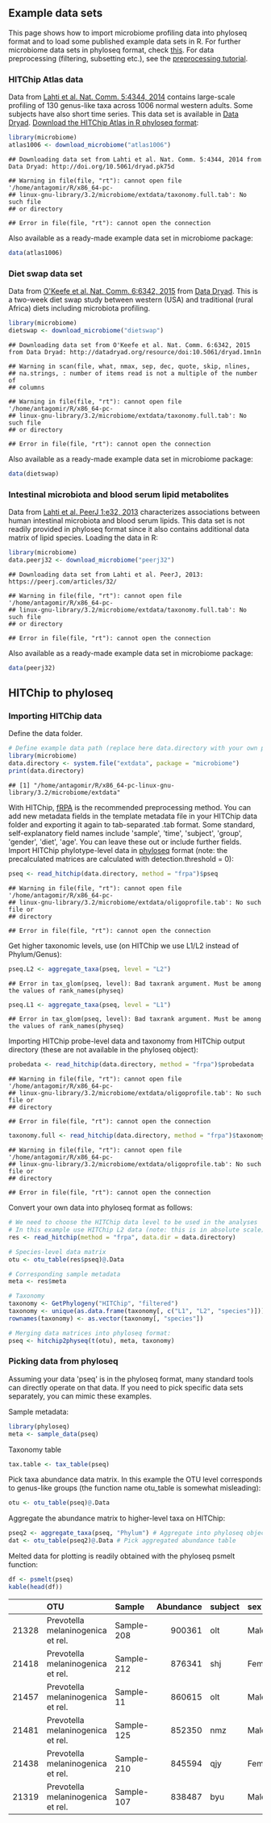 ## Example data sets

This page shows how to import microbiome profiling data into phyloseq format and to load some published example data sets in R. For further microbiome data sets in phyloseq format, check [this](http://joey711.github.io/phyloseq/download-microbio.me.html). For data preprocessing (filtering, subsetting etc.), see the [preprocessing tutorial](Preprocessing.md).


### HITChip Atlas data 

Data from [Lahti et al. Nat. Comm. 5:4344, 2014](http://www.nature.com/ncomms/2014/140708/ncomms5344/full/ncomms5344.html) contains large-scale profiling of 130 genus-like taxa across 1006 normal western adults. Some subjects have also short time series. This data set is available in [Data Dryad](http://doi.org/10.5061/dryad.pk75d). [Download the HITChip Atlas in R phyloseq format](Atlas.md):


```r
library(microbiome)
atlas1006 <- download_microbiome("atlas1006")
```

```
## Downloading data set from Lahti et al. Nat. Comm. 5:4344, 2014 from Data Dryad: http://doi.org/10.5061/dryad.pk75d
```

```
## Warning in file(file, "rt"): cannot open file '/home/antagomir/R/x86_64-pc-
## linux-gnu-library/3.2/microbiome/extdata/taxonomy.full.tab': No such file
## or directory
```

```
## Error in file(file, "rt"): cannot open the connection
```

Also available as a ready-made example data set in microbiome package:


```r
data(atlas1006)
```

### Diet swap data set

Data from [O'Keefe et al. Nat. Comm. 6:6342, 2015](http://dx.doi.org/10.1038/ncomms7342) from [Data Dryad](http://dx.doi.org/10.5061/dryad.1mn1n). This is a two-week diet swap study between western (USA) and traditional (rural Africa) diets including microbiota profiling.


```r
library(microbiome)
dietswap <- download_microbiome("dietswap")
```

```
## Downloading data set from O'Keefe et al. Nat. Comm. 6:6342, 2015 from Data Dryad: http://datadryad.org/resource/doi:10.5061/dryad.1mn1n
```

```
## Warning in scan(file, what, nmax, sep, dec, quote, skip, nlines,
## na.strings, : number of items read is not a multiple of the number of
## columns
```

```
## Warning in file(file, "rt"): cannot open file '/home/antagomir/R/x86_64-pc-
## linux-gnu-library/3.2/microbiome/extdata/taxonomy.full.tab': No such file
## or directory
```

```
## Error in file(file, "rt"): cannot open the connection
```

Also available as a ready-made example data set in microbiome package:


```r
data(dietswap)
```

### Intestinal microbiota and blood serum lipid metabolites

Data from [Lahti et al. PeerJ 1:e32, 2013](https://peerj.com/articles/32/) characterizes associations between human intestinal microbiota and blood serum lipids. This data set is not readily provided in phyloseq format since it also contains additional data matrix of lipid species. Loading the data in R:


```r
library(microbiome)
data.peerj32 <- download_microbiome("peerj32")
```

```
## Downloading data set from Lahti et al. PeerJ, 2013: https://peerj.com/articles/32/
```

```
## Warning in file(file, "rt"): cannot open file '/home/antagomir/R/x86_64-pc-
## linux-gnu-library/3.2/microbiome/extdata/taxonomy.full.tab': No such file
## or directory
```

```
## Error in file(file, "rt"): cannot open the connection
```


Also available as a ready-made example data set in microbiome package:


```r
data(peerj32)
```


## HITChip to phyloseq 

### Importing HITChip data

Define the data folder. 


```r
# Define example data path (replace here data.directory with your own path)
library(microbiome)
data.directory <- system.file("extdata", package = "microbiome")
print(data.directory)
```

```
## [1] "/home/antagomir/R/x86_64-pc-linux-gnu-library/3.2/microbiome/extdata"
```

With HITChip,
[fRPA](http://www.computer.org/csdl/trans/tb/2011/01/ttb2011010217-abs.html)
is the recommended preprocessing method. You can add new metadata
fields in the template metadata file in your HITChip data folder and
exporting it again to tab-separated .tab format. Some standard,
self-explanatory field names include 'sample', 'time', 'subject',
'group', 'gender', 'diet', 'age'. You can leave these out or include
further fields. Import HITChip phylotype-level data in
[phyloseq](https://github.com/joey711/phyloseq) format (note: the
precalculated matrices are calculated with detection.threshold = 0):


```r
pseq <- read_hitchip(data.directory, method = "frpa")$pseq
```

```
## Warning in file(file, "rt"): cannot open file '/home/antagomir/R/x86_64-pc-
## linux-gnu-library/3.2/microbiome/extdata/oligoprofile.tab': No such file or
## directory
```

```
## Error in file(file, "rt"): cannot open the connection
```

Get higher taxonomic levels, use (on HITChip we use L1/L2 instead of Phylum/Genus):


```r
pseq.L2 <- aggregate_taxa(pseq, level = "L2")
```

```
## Error in tax_glom(pseq, level): Bad taxrank argument. Must be among the values of rank_names(physeq)
```

```r
pseq.L1 <- aggregate_taxa(pseq, level = "L1")
```

```
## Error in tax_glom(pseq, level): Bad taxrank argument. Must be among the values of rank_names(physeq)
```

Importing HITChip probe-level data and taxonomy from HITChip
output directory (these are not available in the phyloseq object):


```r
probedata <- read_hitchip(data.directory, method = "frpa")$probedata
```

```
## Warning in file(file, "rt"): cannot open file '/home/antagomir/R/x86_64-pc-
## linux-gnu-library/3.2/microbiome/extdata/oligoprofile.tab': No such file or
## directory
```

```
## Error in file(file, "rt"): cannot open the connection
```

```r
taxonomy.full <- read_hitchip(data.directory, method = "frpa")$taxonomy.full
```

```
## Warning in file(file, "rt"): cannot open file '/home/antagomir/R/x86_64-pc-
## linux-gnu-library/3.2/microbiome/extdata/oligoprofile.tab': No such file or
## directory
```

```
## Error in file(file, "rt"): cannot open the connection
```

Convert your own data into phyloseq format as follows:


```r
# We need to choose the HITChip data level to be used in the analyses
# In this example use HITChip L2 data (note: this is in absolute scale)
res <- read_hitchip(method = "frpa", data.dir = data.directory)

# Species-level data matrix
otu <- otu_table(res$pseq)@.Data 

# Corresponding sample metadata
meta <- res$meta

# Taxonomy
taxonomy <- GetPhylogeny("HITChip", "filtered")
taxonomy <- unique(as.data.frame(taxonomy[, c("L1", "L2", "species")]))
rownames(taxonomy) <- as.vector(taxonomy[, "species"])

# Merging data matrices into phyloseq format:
pseq <- hitchip2physeq(t(otu), meta, taxonomy)
```


### Picking data from phyloseq  

Assuming your data 'pseq' is in the phyloseq format, many standard tools can directly operate on that data. If you need to pick specific data sets separately, you can mimic these examples.


Sample metadata:


```r
library(phyloseq)
meta <- sample_data(pseq)
```

Taxonomy table


```r
tax.table <- tax_table(pseq)
```

Pick taxa abundance data matrix. In this example the OTU level corresponds to genus-like groups (the function name otu_table is somewhat misleading):


```r
otu <- otu_table(pseq)@.Data
```

Aggregate the abundance matrix to higher-level taxa on HITChip:


```r
pseq2 <- aggregate_taxa(pseq, "Phylum") # Aggregate into phyloseq object
dat <- otu_table(pseq2)@.Data # Pick aggregated abundance table
```

Melted data for plotting is readily obtained with the phyloseq psmelt function:


```r
df <- psmelt(pseq)
kable(head(df))
```



|      |OTU                               |Sample     | Abundance|subject |sex    |nationality |group |sample     | timepoint| timepoint.within.group|bmi_group  |Phylum        |Genus                             |
|:-----|:---------------------------------|:----------|---------:|:-------|:------|:-----------|:-----|:----------|---------:|----------------------:|:----------|:-------------|:---------------------------------|
|21328 |Prevotella melaninogenica et rel. |Sample-208 |    900361|olt     |Male   |AFR         |ED    |Sample-208 |         1|                      1|overweight |Bacteroidetes |Prevotella melaninogenica et rel. |
|21418 |Prevotella melaninogenica et rel. |Sample-212 |    876341|shj     |Female |AFR         |ED    |Sample-212 |         1|                      1|obese      |Bacteroidetes |Prevotella melaninogenica et rel. |
|21457 |Prevotella melaninogenica et rel. |Sample-11  |    860615|olt     |Male   |AFR         |HE    |Sample-11  |         3|                      2|overweight |Bacteroidetes |Prevotella melaninogenica et rel. |
|21481 |Prevotella melaninogenica et rel. |Sample-125 |    852350|nmz     |Male   |AAM         |HE    |Sample-125 |         3|                      2|obese      |Bacteroidetes |Prevotella melaninogenica et rel. |
|21438 |Prevotella melaninogenica et rel. |Sample-210 |    845594|qjy     |Female |AFR         |ED    |Sample-210 |         1|                      1|overweight |Bacteroidetes |Prevotella melaninogenica et rel. |
|21319 |Prevotella melaninogenica et rel. |Sample-107 |    838487|byu     |Male   |AFR         |HE    |Sample-107 |         3|                      2|lean       |Bacteroidetes |Prevotella melaninogenica et rel. |
